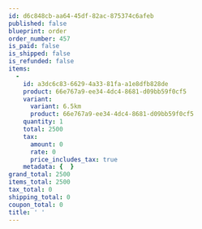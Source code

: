 ```yaml
---
id: d6c848cb-aa64-45df-82ac-875374c6afeb
published: false
blueprint: order
order_number: 457
is_paid: false
is_shipped: false
is_refunded: false
items:
  -
    id: a3dc6c83-6629-4a33-81fa-a1e8dfb828de
    product: 66e767a9-ee34-4dc4-8681-d09bb59f0cf5
    variant:
      variant: 6.5km
      product: 66e767a9-ee34-4dc4-8681-d09bb59f0cf5
    quantity: 1
    total: 2500
    tax:
      amount: 0
      rate: 0
      price_includes_tax: true
    metadata: {  }
grand_total: 2500
items_total: 2500
tax_total: 0
shipping_total: 0
coupon_total: 0
title: ' '
---
```

